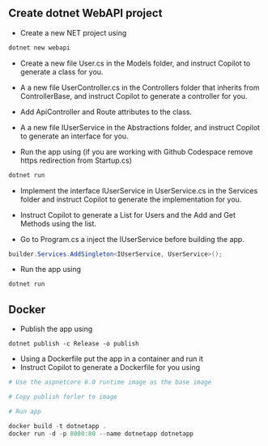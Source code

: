 ## Create dotnet WebAPI project
- Create a new NET project using 

```  powershell
dotnet new webapi
 ```

- Create a new file User.cs in the Models folder, and instruct Copilot to generate a class for you.

- A a new file UserController.cs in the Controllers folder that inherits from ControllerBase, and instruct Copilot to generate a controller for you.
- Add ApiController and Route attributes to the class.

- A a new file IUserService in the Abstractions folder, and instruct Copilot to generate an interface for you.

- Run the app using (if you are working with Github Codespace remove https redirection from Startup.cs)

```  powershell
dotnet run
```

- Implement the interface IUserService in UserService.cs in the Services folder and instruct Copilot to generate the implementation for you.
- Instruct Copilot to generate a List for Users and the Add and Get Methods using the list.

- Go to Program.cs a inject the IUserService before building the app.

``` csharp
builder.Services.AddSingleton<IUserService, UserService>();
```

- Run the app using

```  powershell
dotnet run
```

## Docker
- Publish the app using
``` dotnet
dotnet publish -c Release -o publish
```
- Using a Dockerfile put the app in a container and run it
- Instruct Copilot to generate a Dockerfile for you using
``` dockerfile
# Use the aspnetcore 6.0 runtime image as the base image

# Copy publish forler to image

# Run app
```

``` powershell
docker build -t dotnetapp .
docker run -d -p 8080:80 --name dotnetapp dotnetapp
```